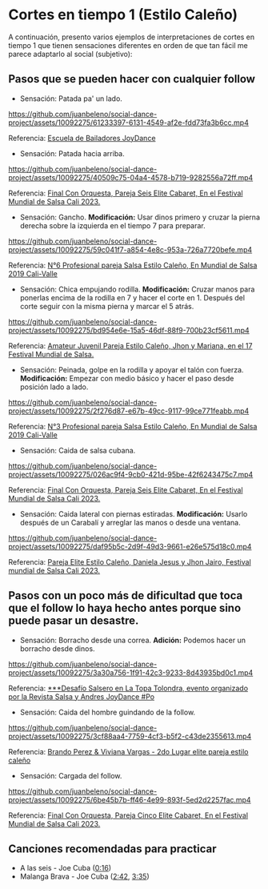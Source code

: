 # Cortes en tiempo 1 (Estilo Caleño)

A continuación, presento varios ejemplos de interpretaciones de cortes en tiempo 1 que tienen sensaciones diferentes en orden de que tan fácil me parece adaptarlo al social (subjetivo):

## Pasos que se pueden hacer con cualquier follow

- Sensación: Patada pa' un lado.

https://github.com/juanbeleno/social-dance-project/assets/10092275/61233397-6131-4549-af2e-fdd73fa3b6cc.mp4

Referencia: [Escuela de Bailadores JoyDance](https://www.youtube.com/watch?v=oUccfcm8jbo&t=63s)


- Sensación: Patada hacia arriba.

https://github.com/juanbeleno/social-dance-project/assets/10092275/40509c75-04a4-4578-b719-9282556a72ff.mp4

Referencia: [Final Con Orquesta, Pareja Seis Elite Cabaret, En el Festival Mundial de Salsa Cali 2023.](https://www.youtube.com/watch?v=n7mDCg1IezI&t=44s)


- Sensación: Gancho. **Modificación:** Usar dinos primero y cruzar la pierna derecha sobre la izquierda en el tiempo 7 para preparar.

https://github.com/juanbeleno/social-dance-project/assets/10092275/59c041f7-a854-4e8c-953a-726a7720befe.mp4

Referencia: [N°6 Profesional pareja Salsa Estilo Caleño, En Mundial de Salsa 2019 Cali-Valle](https://www.youtube.com/watch?v=R6mqcR0UXhA&t=82s)


- Sensación: Chica empujando rodilla. **Modificación:** Cruzar manos para ponerlas encima de la rodilla en 7 y hacer el corte en 1. Después del corte seguir con la misma pierna y marcar el 5 atrás.

https://github.com/juanbeleno/social-dance-project/assets/10092275/bd954e6e-15a5-46df-88f9-700b23cf5611.mp4

Referencia: [Amateur Juvenil Pareja Estilo Caleño, Jhon y Mariana, en el 17 Festival Mundial de Salsa.](https://www.youtube.com/watch?v=vP_24zduLNA&t=81s)


- Sensación: Peinada, golpe en la rodilla y apoyar el talón con fuerza. **Modificación:** Empezar con medio básico y hacer el paso desde posición lado a lado.

https://github.com/juanbeleno/social-dance-project/assets/10092275/2f276d87-e67b-49cc-9117-99ce771feabb.mp4

Referencia: [N°3 Profesional pareja Salsa Estilo Caleño, En Mundial de Salsa 2019 Cali-Valle](https://www.youtube.com/watch?v=35ccWNTKzFA&t=20s)


- Sensación: Caida de salsa cubana.

https://github.com/juanbeleno/social-dance-project/assets/10092275/026ac9f4-9cb0-421d-95be-42f6243475c7.mp4

Referencia: [Final Con Orquesta, Pareja Seis Elite Cabaret, En el Festival Mundial de Salsa Cali 2023.](https://www.youtube.com/watch?v=n7mDCg1IezI&t=99s)


- Sensación: Caida lateral con piernas estiradas. **Modificación:** Usarlo después de un Carabalí y arreglar las manos o desde una ventana.

https://github.com/juanbeleno/social-dance-project/assets/10092275/daf95b5c-2d9f-49d3-9661-e26e575d18c0.mp4

Referencia: [Pareja Elite Estilo Caleño, Daniela Jesus y Jhon Jairo, Festival mundial de Salsa Cali 2023.](https://www.youtube.com/watch?v=bwL4HauBBzE&t=38s)


## Pasos con un poco más de dificultad que toca que el follow lo haya hecho antes porque sino puede pasar un desastre.

- Sensación: Borracho desde una correa. **Adición:** Podemos hacer un borracho desde dinos.

https://github.com/juanbeleno/social-dance-project/assets/10092275/3a30a756-1f91-42c3-9233-8d43935bd0c1.mp4

Referencia: [***Desafío Salsero en La Topa Tolondra, evento organizado por la Revista Salsa y Andres JoyDance #Po](https://www.youtube.com/watch?v=zcL_j4y4PVY&t=121s)


- Sensación: Caida del hombre guindando de la follow.

https://github.com/juanbeleno/social-dance-project/assets/10092275/3cf88aa4-7759-4cf3-b5f2-c43de2355613.mp4

Referencia: [Brando Perez & Viviana Vargas - 2do Lugar elite pareja estilo caleño](https://www.youtube.com/watch?v=lVRXvvmeNc0&t=63s)


- Sensación: Cargada del follow.

https://github.com/juanbeleno/social-dance-project/assets/10092275/6be45b7b-ff46-4e99-893f-5ed2d2257fac.mp4

Referencia: [Final Con Orquesta, Pareja Cinco Elite Cabaret, En el Festival Mundial de Salsa Cali 2023.](https://www.youtube.com/watch?v=PyNKAwBV7yo&t=29s)


## Canciones recomendadas para practicar

- A las seis - Joe Cuba ([0:16](https://youtu.be/_nNf-Kv5HpE?si=p8oAX9YZMGP-UaRF&t=16))
- Malanga Brava - Joe Cuba ([2:42](https://youtu.be/cuGhwQgvQ0Y?si=n9UQShosZx1Zs1Zr&t=162), [3:35](https://youtu.be/cuGhwQgvQ0Y?si=NuWcDeAXa-w530fB&t=215))
